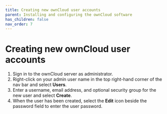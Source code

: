 ```yaml
---
title: Creating new ownCloud user accounts
parent: Installing and configuring the ownCloud software
has_children: false
nav_order: 7
---
```


# Creating new ownCloud user accounts

1. Sign in to the ownCloud server as administrator.
2. Right-click on your admin user name in the top right-hand corner of the nav bar and select **Users**.
3. Enter a username, email address, and optional security group for the new user and select **Create**. 
4. When the user has been created, select the **Edit** icon beside the password field to enter the user password.